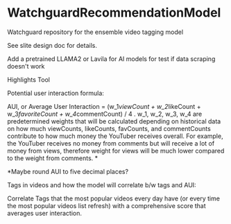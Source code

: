 # WatchguardRecommendationModel
Watchguard repository for the ensemble video tagging model

See slite design doc for details.
 
Add a pretrained LLAMA2 or Lavila for AI models for test if data scraping doesn't work


Highlights Tool 

Potential user interaction formula:

AUI, or Average User Interaction = (w_1*viewCount + w_2*likeCount + w_3*favoriteCount + w_4*commentCount) / 4 . w_1, w_2, w_3, w_4 are predetermined weights that will be calculated depending on historical data on how much viewCounts, likeCounts, favCounts, and commentCounts contribute to how much money the YouTuber receives overall.  For example, the YouTuber receives no money from comments but will receive a lot of money from views, therefore weight for views will be much lower compared to the weight from comments. *

*Maybe round AUI to five decimal places?


Tags in videos and how the model will correlate b/w tags and AUI:




Correlate Tags that the most popular videos every day have (or every time the most popular videos list refresh) with a comprehensive score that averages user interaction. 